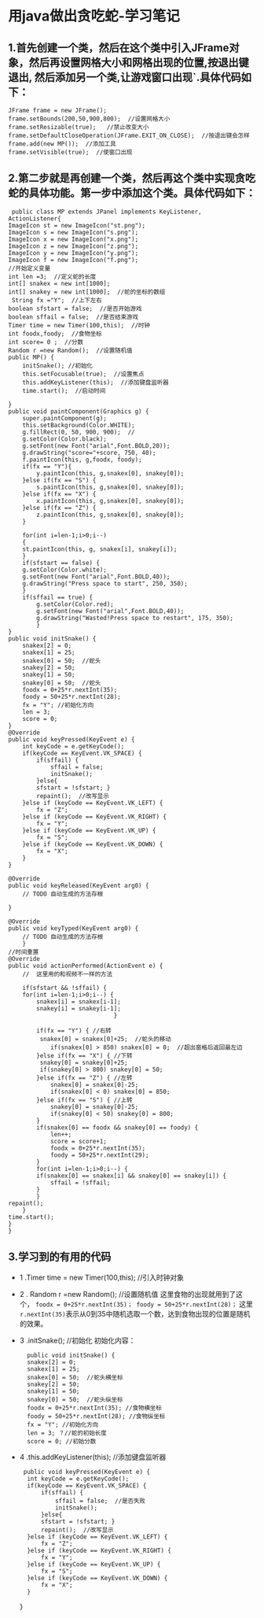 # 用java做出贪吃蛇-学习笔记
## 1.首先创建一个类，然后在这个类中引入JFrame对象，然后再设置网格大小和网格出现的位置,按退出键退出, 然后添加另一个类,让游戏窗口出现`.具体代码如下：
	JFrame frame = new JFrame();
	frame.setBounds(200,50,900,800);  //设置网格大小
    frame.setResizable(true);   //禁止改变大小
    frame.setDefaultCloseOperation(JFrame.EXIT_ON_CLOSE);  //按退出键会怎样    frame.add(new MP());  //添加工具
    frame.setVisible(true);  //使窗口出现
 ## 2.第二步就是再创建一个类，然后再这个类中实现贪吃蛇的具体功能。第一步中添加这个类。具体代码如下：
     public class MP extends JPanel implements KeyListener, ActionListener{
    ImageIcon st = new ImageIcon("st.png");
    ImageIcon s = new ImageIcon("s.png");
    ImageIcon x = new ImageIcon("x.png");
    ImageIcon z = new ImageIcon("z.png");
    ImageIcon y = new ImageIcon("y.png");
    ImageIcon f = new ImageIcon("f.png");
    //开始定义变量
    int len =3;  //定义蛇的长度
    int[] snakex = new int[1000];
    int[] snakey = new int[1000];  //蛇的坐标的数组
     String fx ="Y";  //上下左右
    boolean sfstart = false;  //是否开始游戏
    boolean sffail = false;  //是否结束游戏
    Timer time = new Timer(100,this);  //时钟
    int foodx,foody;  //食物坐标
    int score= 0 ;  //分数
    Random r =new Random();  //设置随机值
	public MP() {
		initSnake(); //初始化
		this.setFocusable(true);  //设置焦点
		this.addKeyListener(this);  //添加键盘监听器
		time.start();  //启动时间
		
	}
	public void paintComponent(Graphics g) {
		super.paintComponent(g);
		this.setBackground(Color.WHITE);
		g.fillRect(0, 50, 900, 900);  //
		g.setColor(Color.black);
		g.setFont(new Font("arial",Font.BOLD,20));
		g.drawString("score="+score, 750, 40);
		f.paintIcon(this, g,foodx, foody);
		if(fx == "Y"){
			y.paintIcon(this, g,snakex[0], snakey[0]);
		}else if(fx == "S") {
			s.paintIcon(this, g,snakex[0], snakey[0]);
		}else if(fx == "X") {
			x.paintIcon(this, g,snakex[0], snakey[0]);
		}else if(fx == "Z") {
			z.paintIcon(this, g,snakex[0], snakey[0]);
		}
		
		for(int i=len-1;i>0;i--)
		{
	    st.paintIcon(this, g, snakex[i], snakey[i]);	
		}
		if(sfstart == false) {
		g.setColor(Color.white);
		g.setFont(new Font("arial",Font.BOLD,40));
		g.drawString("Press space to start", 250, 350);
		}
		if(sffail == true) {
			g.setColor(Color.red);
			g.setFont(new Font("arial",Font.BOLD,40));
			g.drawString("Wasted!Press space to restart", 175, 350);
			}
	}
	public void initSnake() {
		snakex[2] = 0;
		snakex[1] = 25;
		snakex[0] = 50;  //蛇头
		snakey[2] = 50;
		snakey[1] = 50;
		snakey[0] = 50;	 //蛇头
		foodx = 0+25*r.nextInt(35);
		foody = 50+25*r.nextInt(28);
		fx = "Y"; //初始化方向
		len = 3;
		score = 0;
	}
	@Override
	public void keyPressed(KeyEvent e) {
		int keyCode = e.getKeyCode();
		if(keyCode == KeyEvent.VK_SPACE) {
			if(sffail) {
				sffail = false;
				initSnake();
			}else{
			sfstart = !sfstart; }
			repaint();  //改写显示
		}else if (keyCode == KeyEvent.VK_LEFT) {
			fx = "Z";
		}else if (keyCode == KeyEvent.VK_RIGHT) {
			fx = "Y";
		}else if (keyCode == KeyEvent.VK_UP) {
			fx = "S";
		}else if (keyCode == KeyEvent.VK_DOWN) {
			fx = "X";
		}
	}
	
	@Override
	public void keyReleased(KeyEvent arg0) {
		// TODO 自动生成的方法存根
		
	}
	
	@Override
	public void keyTyped(KeyEvent arg0) {
		// TODO 自动生成的方法存根
		}
	//时间重置
	@Override
	public void actionPerformed(ActionEvent e) {
		//  这里用的和视频不一样的方法
		 
		if(sfstart && !sffail) {
		for(int i=len-1;i>0;i--) {
			snakex[i] = snakex[i-1];
			snakey[i] = snakey[i-1];
		                          }	
        
            if(fx == "Y") { //右转
             snakex[0] = snakex[0]+25;  //蛇头的移动
                if(snakex[0] > 850) snakex[0] = 0;  //超出窗格后返回最左边
            }else if(fx == "X") { //下转
             snakey[0] = snakey[0]+25;
             if(snakey[0] > 800) snakey[0] = 50;
            }else if(fx == "Z") { //左转
                snakex[0] = snakex[0]-25;
                if(snakex[0] < 0) snakex[0] = 850;
            }else if(fx == "S") { //上转
                snakey[0] = snakey[0]-25;
                if(snakey[0] < 50) snakey[0] = 800;
            }
            if(snakex[0] == foodx && snakey[0] == foody) {
            	len++;
            	score = score+1;
            	foodx = 0+25*r.nextInt(35);
        		foody = 50+25*r.nextInt(29);
            }
            for(int i=len-1;i>0;i--) {
            if(snakex[0] == snakex[i] && snakey[0] == snakey[i]) {
            	sffail = !sffail;
            }
            }
	repaint();
		}
	time.start();                                
	}
	}
## 3.学习到的有用的代码
* 1 .Timer time = new Timer(100,this); //引入时钟对象
* 2 . Random r =new Random();  //设置随机值
这里食物的出现就用到了这个，
	`foodx = 0+25*r.nextInt(35)；
	 foody = 50+25*r.nextInt(28)；` 这里`r.nextInt(35)`表示从0到35中随机选取一个数，达到食物出现的位置是随机的效果。
* 3 .initSnake(); //初始化
初始化内容： 

        public void initSnake() {
		snakex[2] = 0;
		snakex[1] = 25;
		snakex[0] = 50;  //蛇头横坐标
		snakey[2] = 50;
		snakey[1] = 50;
		snakey[0] = 50;	 //蛇头纵坐标
		foodx = 0+25*r.nextInt(35); //食物横坐标
		foody = 50+25*r.nextInt(28); //食物纵坐标
		fx = "Y"; //初始化方向
		len = 3; ？//蛇的初始长度
		score = 0; //初始分数
* 4 .this.addKeyListener(this);  //添加键盘监听器

       public void keyPressed(KeyEvent e) {
		int keyCode = e.getKeyCode();
		if(keyCode == KeyEvent.VK_SPACE) {
			if(sffail) {
				sffail = false;  //是否失败
				initSnake();
			}else{
			sfstart = !sfstart; }
			repaint();  //改写显示
		}else if (keyCode == KeyEvent.VK_LEFT) {
			fx = "Z";
		}else if (keyCode == KeyEvent.VK_RIGHT) {
			fx = "Y";
		}else if (keyCode == KeyEvent.VK_UP) {
			fx = "S";
		}else if (keyCode == KeyEvent.VK_DOWN) {
			fx = "X";
		}
	}
	